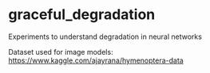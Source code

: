 # graceful_degradation
Experiments to understand degradation in neural networks 

Dataset used for image models: https://www.kaggle.com/ajayrana/hymenoptera-data 

